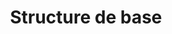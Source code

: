 ---
layout: concept_categories
reference: structure-base
self_learning: apprendre-html
title: Structure de base
title_en: Basic Structure
description:
---